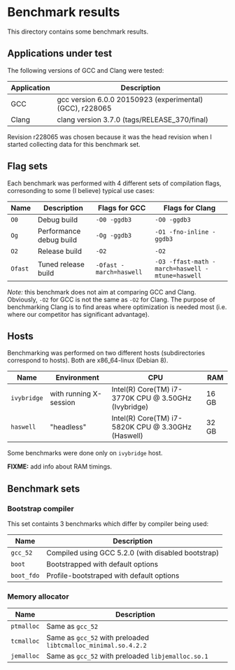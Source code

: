 # Benchmark results

This directory contains some benchmark results.

## Applications under test

The following versions of GCC and Clang were tested:

| **Application** | **Description**                                                   |
|-----------------|-------------------------------------------------------------------|
| GCC             | gcc version 6.0.0 20150923 (experimental) (GCC), r228065          |
| Clang           | clang version 3.7.0 (tags/RELEASE_370/final)                      |

Revision r228065 was chosen because it was the head revision when I started collecting data for this benchmark set.

## Flag sets

Each benchmark was performed with 4 different sets of compilation flags, corresonding to some (I believe) typical use cases:

| **Name** | **Description**         | **Flags for GCC**       | **Flags for Clang**                             |
|----------|-------------------------|-------------------------|-------------------------------------------------|
| `O0`     | Debug build             | `-O0 -ggdb3`            | `-O0 -ggdb3`                                    |
| `Og`     | Performance debug build | `-Og -ggdb3`            | `-O1 -fno-inline -ggdb3`                        |
| `O2`     | Release build           | `-O2`                   | `-O2`                                           |
| `Ofast`  | Tuned release build     | `-Ofast -march=haswell` | `-O3 -ffast-math -march=haswell -mtune=haswell` |

_Note:_ this benchmark does not aim at comparing GCC and Clang. Obviously, `-O2` for GCC is not the same as `-O2` for Clang.
The purpose of benchmarking Clang is to find areas where optimization is needed most (i.e. where our competitor has
significant advantage).

## Hosts

Benchmarking was performed on two different hosts (subdirectories correspond to hosts). Both are x86\_64-linux (Debian 8).

| **Name**    | **Environment**        | **CPU**                                              | **RAM** |
|-------------|------------------------|------------------------------------------------------|---------|
| `ivybridge` | with running X-session | Intel(R) Core(TM) i7-3770K CPU @ 3.50GHz (Ivybridge) | 16 GB   |
| `haswell`   | "headless"             | Intel(R) Core(TM) i7-5820K CPU @ 3.30GHz (Haswell)   | 32 GB   |

Some benchmarks were done only on `ivybridge` host.

**FIXME:** add info about RAM timings.


## Benchmark sets

### Bootstrap compiler

This set containts 3 benchmarks which differ by compiler being used:

| **Name**   | **Description**                                          |
|------------|----------------------------------------------------------|
| `gcc_52`   | Compiled using GCC 5.2.0 (with disabled bootstrap)       |
| `boot`     | Bootstrapped with default options                        |
| `boot_fdo` | Profile-bootstraped with default options                 |

### Memory allocator

| **Name**   | **Description**                                                |
|------------|----------------------------------------------------------------|
| `ptmalloc` | Same as `gcc_52`                                               |
| `tcmalloc` | Same as `gcc_52` with preloaded `libtcmalloc_minimal.so.4.2.2` |
| `jemalloc` | Same as `gcc_52` with preloaded `libjemalloc.so.1`             |